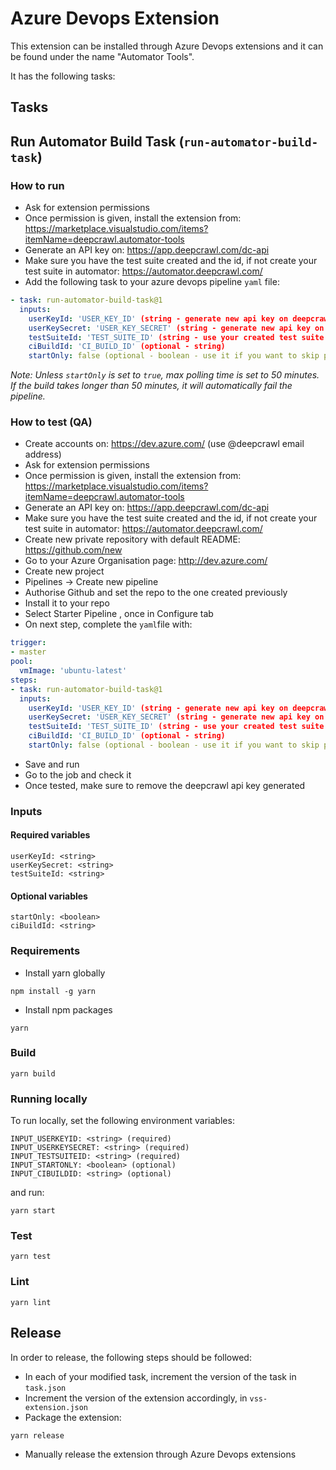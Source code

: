 # Azure Devops Extension

This extension can be installed through Azure Devops extensions and it can be found under the name "Automator Tools".

It has the following tasks:

## Tasks

## Run Automator Build Task (`run-automator-build-task`)

### How to run

- Ask for extension permissions
- Once permission is given, install the extension from: https://marketplace.visualstudio.com/items?itemName=deepcrawl.automator-tools
- Generate an API key on: https://app.deepcrawl.com/dc-api
- Make sure you have the test suite created and the id, if not create your test suite in automator: https://automator.deepcrawl.com/
- Add the following task to your azure devops pipeline `yaml` file:

```yaml
- task: run-automator-build-task@1
  inputs:
    userKeyId: 'USER_KEY_ID' (string - generate new api key on deepcrawl core app)
    userKeySecret: 'USER_KEY_SECRET' (string - generate new api key on deepcrawl core app)
    testSuiteId: 'TEST_SUITE_ID' (string - use your created test suite id)
    ciBuildId: 'CI_BUILD_ID' (optional - string)
    startOnly: false (optional - boolean - use it if you want to skip polling)
```

*Note: Unless `startOnly` is set to `true`, max polling time is set to 50 minutes. If the build takes longer than 50 minutes, it will automatically fail the pipeline.* 

### How to test (QA)

- Create accounts on: https://dev.azure.com/ (use @deepcrawl email address)
- Ask for extension permissions
- Once permission is given, install the extension from: https://marketplace.visualstudio.com/items?itemName=deepcrawl.automator-tools
- Generate an API key on: https://app.deepcrawl.com/dc-api
- Make sure you have the test suite created and the id, if not create your test suite in automator: https://automator.deepcrawl.com/
- Create new private repository with default README: https://github.com/new
- Go to your Azure Organisation page: http://dev.azure.com/
- Create new project
- Pipelines -> Create new pipeline
- Authorise Github and set the repo to the one created previously
- Install it to your repo
- Select Starter Pipeline , once in Configure tab
- On next step, complete the `yaml`file with:

```yaml
trigger:
- master
pool:
  vmImage: 'ubuntu-latest'
steps:
- task: run-automator-build-task@1
  inputs:
    userKeyId: 'USER_KEY_ID' (string - generate new api key on deepcrawl core app)
    userKeySecret: 'USER_KEY_SECRET' (string - generate new api key on deepcrawl core app)
    testSuiteId: 'TEST_SUITE_ID' (string - use your created test suite id)
    ciBuildId: 'CI_BUILD_ID' (optional - string)
    startOnly: false (optional - boolean - use it if you want to skip polling)
```

- Save and run
- Go to the job and check it
- Once tested, make sure to remove the deepcrawl api key generated 

### Inputs

#### Required variables

```
userKeyId: <string>
userKeySecret: <string>
testSuiteId: <string>
```

#### Optional variables

```
startOnly: <boolean>
ciBuildId: <string>
```

### Requirements

- Install yarn globally

```
npm install -g yarn
```

- Install npm packages

```
yarn
```

### Build

```
yarn build
```

### Running locally

To run locally, set the following environment variables:

```
INPUT_USERKEYID: <string> (required)
INPUT_USERKEYSECRET: <string> (required)
INPUT_TESTSUITEID: <string> (required)
INPUT_STARTONLY: <boolean> (optional)
INPUT_CIBUILDID: <string> (optional)
```

and run:

```
yarn start
```

### Test

```
yarn test
```

### Lint

```
yarn lint
```

## Release

In order to release, the following steps should be followed:

- In each of your modified task, increment the version of the task in `task.json`
- Increment the version of the extension accordingly, in `vss-extension.json`
- Package the extension:
```
yarn release
```
- Manually release the extension through Azure Devops extensions
